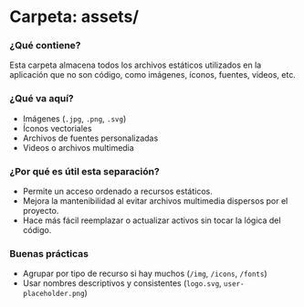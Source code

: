 # Carpeta: assets/

### ¿Qué contiene?
Esta carpeta almacena todos los archivos estáticos utilizados en la aplicación que no son código, como imágenes, íconos, fuentes, videos, etc.

### ¿Qué va aquí?
- Imágenes (`.jpg`, `.png`, `.svg`)
- Íconos vectoriales
- Archivos de fuentes personalizadas
- Videos o archivos multimedia

### ¿Por qué es útil esta separación?
- Permite un acceso ordenado a recursos estáticos.
- Mejora la mantenibilidad al evitar archivos multimedia dispersos por el proyecto.
- Hace más fácil reemplazar o actualizar activos sin tocar la lógica del código.

### Buenas prácticas
- Agrupar por tipo de recurso si hay muchos (`/img`, `/icons`, `/fonts`)
- Usar nombres descriptivos y consistentes (`logo.svg`, `user-placeholder.png`)
